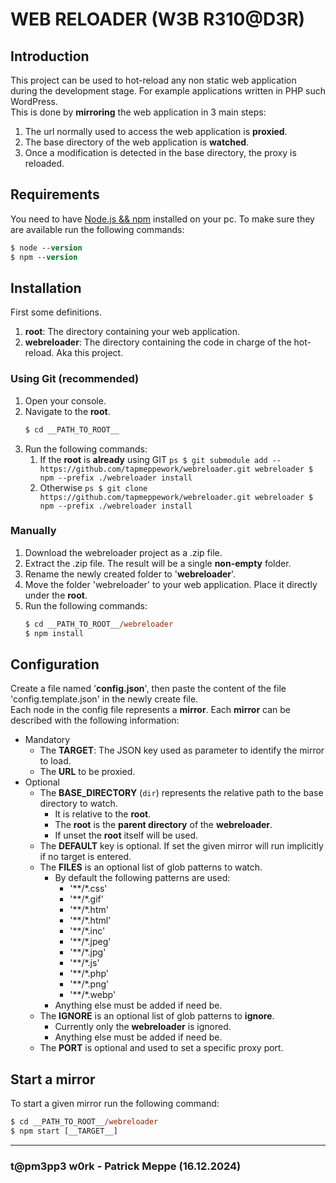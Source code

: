 # WEB RELOADER (W3B R310@D3R)

## Introduction
This project can be used to hot-reload any non static web application during the development stage. For example applications written in PHP such WordPress.<br>
This is done by **mirroring** the web application in 3 main steps:
1. The url normally used to access the web application is **proxied**.
2. The base directory of the web application is **watched**.
3. Once a modification is detected in the base directory, the proxy is reloaded.


## Requirements
You need to have [Node.js && npm](https://nodejs.org/) installed on your pc.
To make sure they are available run the following commands:
```ps
$ node --version
$ npm --version
```


## Installation
First some definitions.
1. **root**: The directory containing your web application.
2. **webreloader**: The directory containing the code in charge of the hot-reload. Aka this project.

### Using Git (recommended)
1. Open your console.
2. Navigate to the **root**.
	 ```ps
	 $ cd __PATH_TO_ROOT__
	 ```
3. Run the following commands:
	 1. If the **root** is **already** using GIT
			```ps
			$ git submodule add -- https://github.com/tapmeppework/webreloader.git webreloader
			$ npm --prefix ./webreloader install
			```
	 2. Otherwise
			```ps
			$ git clone https://github.com/tapmeppework/webreloader.git webreloader
			$ npm --prefix ./webreloader install
			```

### Manually
1. Download the webreloader project as a .zip file.
2. Extract the .zip file. The result will be a single **non-empty** folder.
3. Rename the newly created folder to '**webreloader**'.
4. Move the folder 'webreloader' to your web application. Place it directly under the **root**.
5. Run the following commands:
	 ```ps
	 $ cd __PATH_TO_ROOT__/webreloader
	 $ npm install
	 ```


## Configuration
Create a file named '**config.json**', then paste the content of the file 'config.template.json' in the newly create file.<br>
Each node in the config file represents a **mirror**.
Each **mirror** can be described with the following information:
- Mandatory
	- The __TARGET__: The JSON key used as parameter to identify the mirror to load.
	- The __URL__ to be proxied.
- Optional
	- The __BASE_DIRECTORY__ (`dir`) represents the relative path to the base directory to watch. 
		- It is relative to the **root**.
		- The **root** is the **parent directory** of the **webreloader**.
		- If unset the **root** itself will be used.
	- The __DEFAULT__ key is optional. If set the given mirror will run implicitly if no target is entered.
	- The __FILES__ is an optional list of glob patterns to watch.
		- By default the following patterns are used:
			- '**/*.css'
			- '**/*.gif'
			- '**/*.htm'
			- '**/*.html'
			- '**/*.inc'
			- '**/*.jpeg'
			- '**/*.jpg'
			- '**/*.js'
			- '**/*.php'
			- '**/*.png'
			- '**/*.webp'
		- Anything else must be added if need be.
	- The __IGNORE__ is an optional list of glob patterns to **ignore**.
		- Currently only the **webreloader** is ignored.
		- Anything else must be added if need be.
	- The __PORT__ is optional and used to set a specific proxy port.


## Start a mirror
To start a given mirror run the following command:
```ps
$ cd __PATH_TO_ROOT__/webreloader
$ npm start [__TARGET__]
```


---
### t@pm3pp3 w0rk - Patrick Meppe (16.12.2024)
